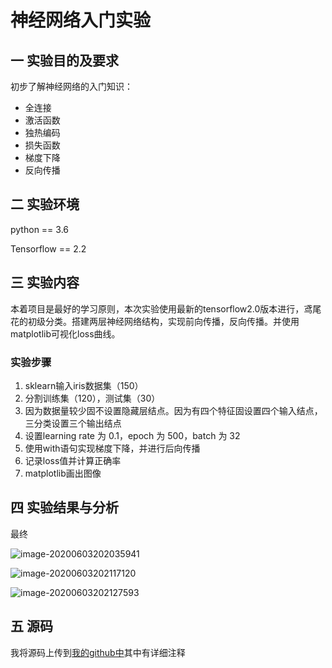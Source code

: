 # 神经网络入门实验

## 一 实验目的及要求

初步了解神经网络的入门知识：

+ 全连接
+ 激活函数
+ 独热编码
+ 损失函数
+ 梯度下降
+ 反向传播

## 二 实验环境

python == 3.6

Tensorflow == 2.2

## 三 实验内容

本着项目是最好的学习原则，本次实验使用最新的tensorflow2.0版本进行，鸢尾花的初级分类。搭建两层神经网络结构，实现前向传播，反向传播。并使用matplotlib可视化loss曲线。

### 实验步骤

1. sklearn输入iris数据集（150）
2. 分割训练集（120），测试集（30）
3. 因为数据量较少固不设置隐藏层结点。因为有四个特征固设置四个输入结点，三分类设置三个输出结点
4. 设置learning rate 为 0.1，epoch 为 500，batch 为 32
5. 使用with语句实现梯度下降，并进行后向传播
6. 记录loss值并计算正确率
7. matplotlib画出图像

## 四 实验结果与分析

最终

![image-20200603202035941](C:\Users\hi\AppData\Roaming\Typora\typora-user-images\image-20200603202035941.png)

![image-20200603202117120](C:\Users\hi\AppData\Roaming\Typora\typora-user-images\image-20200603202117120.png)

![image-20200603202127593](C:\Users\hi\AppData\Roaming\Typora\typora-user-images\image-20200603202127593.png)

## 五 源码

我将源码上传到[我的github中]()其中有详细注释